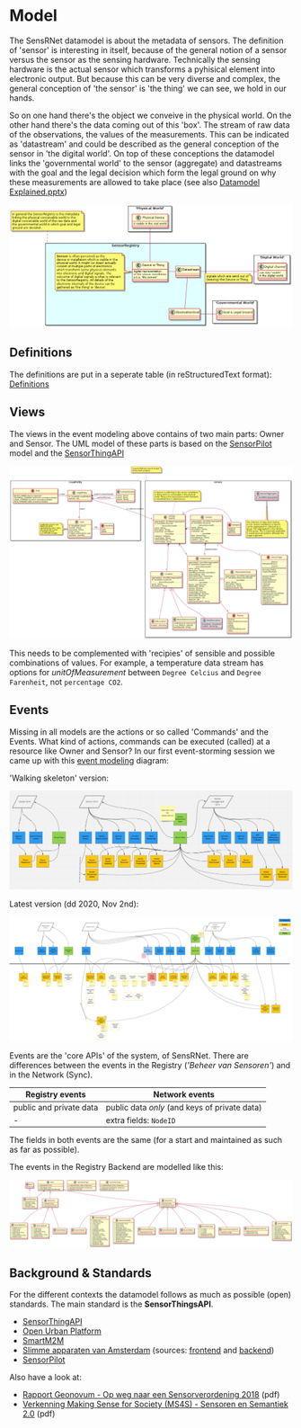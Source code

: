 # Model

The SensRNet datamodel is about the metadata of sensors.
The definition of 'sensor' is interesting in itself, because of the general notion of a sensor versus the sensor as the sensing hardware.
Technically the sensing hardware is the actual sensor which transforms a pyhisical element into electronic output.
But because this can be very diverse and complex, the general conception of 'the sensor' is 'the thing' we can see, we hold in our hands.

So on one hand there's the object we conveive in the physical world. On the other hand there's the data coming out of this 'box'.
The stream of raw data of the observations, the values of the measurements.
This can be indicated as 'datastream' and could be described as the general conception of the sensor in 'the digital world'. On top of these conceptions the datamodel links the 'governmental world' to the sensor (aggregate) and datastreams with the goal and the legal decision which form the legal ground on why these measurements are allowed to take place (see also [Datamodel Explained.pptx](SensRNet-Datamodel-explained.pptx))


![SensRNet Datamodel Context](img/SensRNet-Datamodel-Context.png)


## Definitions

The definitions are put in a seperate table (in reStructuredText format): [Definitions](Definitions.rst)


## Views

The views in the event modeling above contains of two main parts: Owner and Sensor.
The UML model of these parts is based on the [SensorPilot](SensorPilot.md) model and the [SensorThingAPI](https://en.wikipedia.org/wiki/SensorThings_API)

![Sensor View Model](img/SensRNet-Datamodel-SensorView.png)


This needs to be complemented with 'recipies' of sensible and possible combinations of values. For example, a temperature data stream has options for _unitOfMeasurement_ between `Degree Celcius` and `Degree Farenheit`, not `percentage CO2`.


## Events

Missing in all models are the actions or so called 'Commands' and the Events. 
What kind of actions, commands can be executed (called) at a resource like Owner and Sensor? 
In our first event-storming session we came up with this [event modeling](https://eventmodeling.org/) diagram:

'Walking skeleton' version:

![Event Modeling](img/SensRNet-event-modeling.png)

Latest version (dd 2020, Nov 2nd):

![Event Modeling](img/SensRNet-Event-Modeling-v20201102.jpg)


Events are the 'core APIs' of the system, of SensRNet. 
There are differences between the events in the Registry (_'Beheer van Sensoren'_) and in the Network (Sync).

| Registry events         | Network events                                |
|-------------------------|-----------------------------------------------|
| public and private data | public data _only_ (and keys of private data) |
| -                       | extra fields: `NodeID`                        |

The fields in both events are the same (for a start and maintained as such as far as possible). 


The events in the Registry Backend are modelled like this:

![SensRNet Registry Backend Events](https://raw.githubusercontent.com/kadaster-labs/sensrnet-registry-backend/main/docs/images/events-uml.svg)


## Background & Standards

For the different contexts the datamodel follows as much as possible (open) standards.
The main standard is the **SensorThingsAPI**.

- [SensorThingAPI](https://en.wikipedia.org/wiki/SensorThings_API)
- [Open Urban Platform]()
- [SmartM2M](https://www.etsi.org/committee/smartm2m)
- [Slimme apparaten van Amsterdam](https://slimmeapparaten.amsterdam.nl/) (sources: [frontend](https://github.com/Amsterdam/register-slimme-apparaten-frontend) and [backend](https://github.com/Amsterdam/iot-api))
- [SensorPilot](SensorPilot.md)

Also have a look at:

- [Rapport Geonovum - Op weg naar een Sensorverordening 2018](Rapport-Op-weg-naar-een-Sensorverordening-eindversie-201218.pdf) (pdf)
- [Verkenning Making Sense for Society (MS4S) - Sensoren en Semantiek 2.0](Verkenning-MS4S-SensorenEnSemantiek-2.0.pdf) (pdf)

